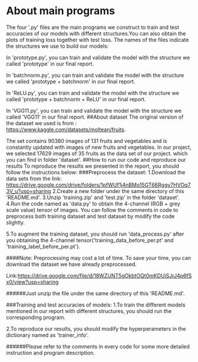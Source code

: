 About main programs
=
The four '.py' files are the main programs we construct to train and test accuracies of our models with different structures.You can also obtain the plots of training loss together with test loss. The names of the files indicate the structures we use to build our models:

In 'prototype.py', you can train and validate the model with the structure we called 'prototype' in our final report. 

In 'batchnorm.py', you can train and validate the model with the structure we called 'prototype + batchnorm' in our final report. 

In 'ReLU.py', you can train and validate the model with the structure we called 'prototype + batchnorm + ReLU' in our final report. 

In 'VGG11.py', you can train and validate the model with the structure we called 'VGG11' in our final report. 
##About dataset
The original version of the dataset we used is from : 
https://www.kaggle.com/datasets/moltean/fruits. 

The set contains 90380 images of 131 fruits and vegetables and is constantly updated with images of new fruits and vegetables. In our project, we selected 17629 images of 35 fruits as the data set of our project. which you can find in folder 'dataset'. 
##How to run our code and reproduce our results
To reproduce the results we presented in the report, you should follow the instructions below:
###Preprocess the dataset:
1.Download the data sets from the link:
https://drive.google.com/drive/folders/1pfWUf1j4nBMo15GT66Rggy7HVOq73V_u?usp=sharing
2.Create a new folder under the same directory of this 'README.md'.
3.Unzip 'training.zip' and 'test.zip' in the folder 'dataset'.
4.Run the code named as 'data.py' to obtain the 4-channel (RGB + grey scale value) tensor of images. You can follow the comments in code to preprocess both training dataset and test dataset by modify the code slightly.

5.To augment the training dataset, you should run 'data_process.py' after you obtaining the 4-channel tensor('training_data_before_per.pt' and 'training_label_before_per.pt').

####Note: 
Preprocessing may cost a lot of time. To save your time, you can download the dataset we have already preprocessed. 

Link:https://drive.google.com/file/d/18WZUNT5gOkbtOQt0mKDUiSJrJ4p6fSx0/view?usp=sharing

######Just unzip the file under the same directory of this 'README.md'.

###Training and test accuracies of models:
1.To train the different models mentioned in our report with different structures, you should run the corresponding program.

2.To reproduce our results, you should modify the hyperperameters in the dictionary named as 'trainer_info'.


######Please refer to the comments in every code for some more detailed instruction and program description.

